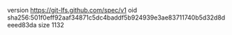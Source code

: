 version https://git-lfs.github.com/spec/v1
oid sha256:501f0eff92aaf34871c5dc4baddf5b924939e3ae83711740b5d32d8deeed83da
size 1132
